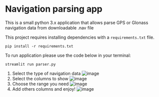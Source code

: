 # Navigation parsing app

This is a small python 3.x application that allows parse GPS or Glonass navigation data from downloadable .nav file

This project requires installing dependencies with a `requirements.txt` file.

```
pip install -r requirements.txt
```

To run application please use the code below in your terminal:

```
streamlit run parser.py
```
1. Select the type of navigation data
![image](https://user-images.githubusercontent.com/27200843/111651912-b491a000-8817-11eb-9e7a-31092e660661.png)
2. Select the columns to show
![image](https://user-images.githubusercontent.com/27200843/111652007-c5421600-8817-11eb-9da0-f4ada0ebc089.png)
3. Choose the range you need
![image](https://user-images.githubusercontent.com/27200843/111652140-e30f7b00-8817-11eb-9f0f-13106ca87d48.png)
4. Add others columns and enjoy!
![image](https://user-images.githubusercontent.com/27200843/111652803-6df07580-8818-11eb-8a2a-9eaad7a9c560.png)
